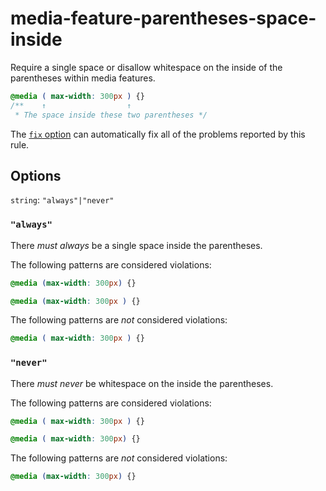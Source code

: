 # media-feature-parentheses-space-inside

Require a single space or disallow whitespace on the inside of the parentheses within media features.

```css
@media ( max-width: 300px ) {}
/**    ↑                  ↑
 * The space inside these two parentheses */
```

The [`fix` option](../../../docs/user-guide/options.md#fix) can automatically fix all of the problems reported by this rule.

## Options

`string`: `"always"|"never"`

### `"always"`

There *must always* be a single space inside the parentheses.

The following patterns are considered violations:

```css
@media (max-width: 300px) {}
```

```css
@media (max-width: 300px ) {}
```

The following patterns are *not* considered violations:

```css
@media ( max-width: 300px ) {}
```

### `"never"`

There *must never* be whitespace on the inside the parentheses.

The following patterns are considered violations:

```css
@media ( max-width: 300px ) {}
```

```css
@media ( max-width: 300px) {}
```

The following patterns are *not* considered violations:

```css
@media (max-width: 300px) {}
```
